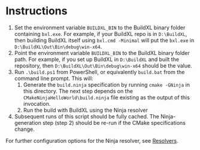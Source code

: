 # Instructions
1. Set the environment variable `BUILDXL_BIN` to the BuildXL binary folder containing `bxl.exe`. For example, if your BuildXL repo is in `D:\BuildXL`, then building BuildXL itself using `bxl.cmd -Minimal` will put the `bxl.exe` in `D:\BuildXL\Out\Bin\debug\win-x64`.
1. Point the environment variable `BUILDXL_BIN` to the BuildXL binary folder path. For example, if you set up BuildXL in `D:\BuildXL` and built the repository, then `D:\BuildXL\Out\Bin\debug\win-x64` should be the value.
1. Run `.\build.ps1` from PowerShell, or equivalently `build.bat` from the command line prompt. This will:
    1. Generate the `build.ninja` specification by running `cmake -GNinja` in this directory. The next step depends on the `CMakeNinjaHelloWorld\build.ninja` file existing as the output of this invocation.
    1. Run the build with BuildXL using the Ninja resolver
1. Subsequent runs of this script should be fully cached. The Ninja-generation step (step 2) should be re-run if the CMake specifications change.

For further configuration options for the Ninja resolver, see [Resolvers](../../Public/Sdk/Public/Prelude/Prelude.Configuration.Resolvers.dsc).